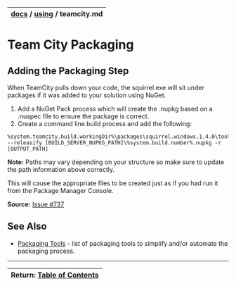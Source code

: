 | [docs](..)  / [using](.) / teamcity.md
|:---|


# Team City Packaging


## Adding the Packaging Step
When TeamCity pulls down your code, the squirrel.exe will sit under packages if it was added to your solution using NuGet.1. Add a NuGet Pack process which will create the .nupkg based on a .nuspec file to ensure the package is correct.2. Create a command line build process and add the following:~~~%system.teamcity.build.workingDir%\packages\squirrel.windows.1.4.0\tools\squirrel --releasify [BUILD_SERVER_NUPKG_PATH]\%system.build.number%.nupkg -r [OUTPUT_PATH]~~~**Note:** Paths may vary depending on your structure so make sure to update the path information above correctly.

This will cause the appropriate files to be created just as if you had run it from the Package Manager Console.

**Source:** [Issue #737](https://github.com/Squirrel/Squirrel.Windows/issues/737)

## See Also

* [Packaging Tools](packaging-tools.md) - list of packaging tools to simplify and/or automate the packaging process.

---
| Return: [Table of Contents](../readme.md) |
|----|

